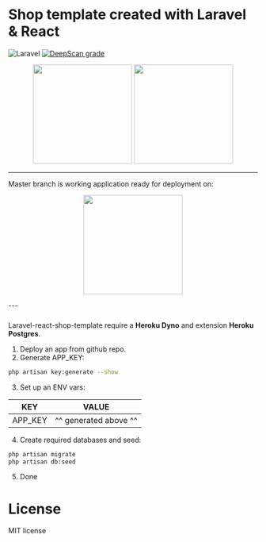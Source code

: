 # Shop template created with Laravel & React

![Laravel](https://github.com/damianchojnacki/laravel-react-shop-template/workflows/Laravel/badge.svg)
[![DeepScan grade](https://deepscan.io/api/teams/8354/projects/10504/branches/147113/badge/grade.svg)](https://deepscan.io/dashboard#view=project&tid=8354&pid=10504&bid=147113)

<p align="center">
    <img src="https://res.cloudinary.com/dtfbvvkyp/image/upload/v1566331377/laravel-logolockup-cmyk-red.svg" height="200">
    <img src="https://cdn.worldvectorlogo.com/logos/react.svg" height="200"> 
</p>

---
Master branch is working application ready for deployment on:
<p align="center">
    <img src="https://cdn-images-1.medium.com/max/1600/1*fIjRtO5P8zc3pjs0E5hYkw.png" height="200">
</p>
---

### 

Laravel-react-shop-template require a **Heroku Dyno** and extension **Heroku Postgres**.

1. Deploy an app from github repo.
2. Generate APP_KEY:

```bash
php artisan key:generate --show
```

3. Set up an ENV vars:

| KEY | VALUE |
| ------ | ------ |
| APP_KEY | ^^ generated above ^^ |

4. Create required databases and seed:

```bash
php artisan migrate
php artisan db:seed
```

5. Done

# License

MIT license
